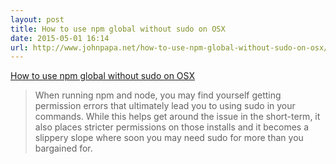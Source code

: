 ```yaml
---
layout: post
title: How to use npm global without sudo on OSX
date: 2015-05-01 16:14
url: http://www.johnpapa.net/how-to-use-npm-global-without-sudo-on-osx/
---
```


[How to use npm global without sudo on OSX](http://www.johnpapa.net/how-to-use-npm-global-without-sudo-on-osx/)

> When running npm and node, you may find yourself getting permission errors that ultimately lead you to using sudo in your commands. While this helps get around the issue in the short-term, it also places stricter permissions on those installs and it becomes a slippery slope where soon you may need sudo for more than you bargained for.


